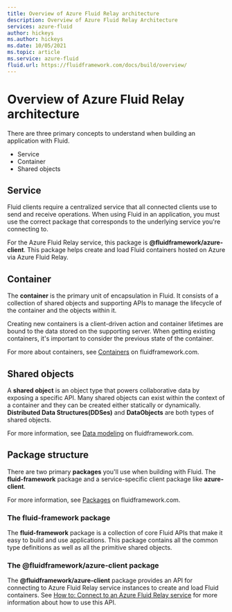 ```yaml
---
title: Overview of Azure Fluid Relay architecture
description: Overview of Azure Fluid Relay Architecture
services: azure-fluid
author: hickeys
ms.author: hickeys
ms.date: 10/05/2021
ms.topic: article
ms.service: azure-fluid
fluid.url: https://fluidframework.com/docs/build/overview/
---
```


# Overview of Azure Fluid Relay architecture

There are three primary concepts to understand when building an application with Fluid.

- Service
- Container
- Shared objects

## Service

Fluid clients require a centralized service that all connected clients use to send and receive operations. When using Fluid in an application, you must use the correct package that corresponds to the underlying service you're connecting to.

For the Azure Fluid Relay service, this package is **@fluidframework/azure-client**. This package helps create and load Fluid containers hosted on Azure via Azure Fluid Relay.

## Container

The **container** is the primary unit of encapsulation in Fluid. It consists of a collection of shared objects and supporting APIs to manage the lifecycle of the container and the objects within it.

Creating new containers is a client-driven action and container lifetimes are bound to the data stored on the supporting server. When getting existing containers, it's important to consider the previous state of the container.

For more about containers, see [Containers](https://fluidframework.com/docs/build/containers/) on fluidframework.com.

## Shared objects

A **shared object** is an object type that powers collaborative data by exposing a specific API. Many shared objects can exist within the context of a container and they can be created either statically or dynamically. **Distributed Data Structures(DDSes)** and **DataObjects** are both types of shared objects.

For more information, see [Data modeling](https://fluidframework.com/docs/build/data-modeling/) on fluidframework.com.

## Package structure

There are two primary **packages** you'll use when building with Fluid. The **fluid-framework** package and a service-specific client package like **azure-client**.

For more information, see [Packages](https://fluidframework.com/docs/build/packages/) on fluidframework.com.

### The fluid-framework package

The **fluid-framework** package is a collection of core Fluid APIs that make it easy to build and use applications. This package contains all the common type definitions as well as all the primitive shared objects.

### The @fluidframework/azure-client package

The **@fluidframework/azure-client** package provides an API for connecting to Azure Fluid Relay service instances to create and load Fluid containers. See [How to: Connect to an Azure Fluid Relay service](../how-tos/connect-fluid-azure-service.md) for more information about how to use this API.
